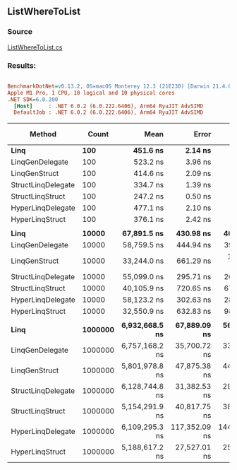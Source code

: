 ﻿## ListWhereToList

### Source
[ListWhereToList.cs](../../LinqGen.Benchmarks/Cases/ListWhereToList.cs)

### Results:
``` ini

BenchmarkDotNet=v0.13.2, OS=macOS Monterey 12.3 (21E230) [Darwin 21.4.0]
Apple M1 Pro, 1 CPU, 10 logical and 10 physical cores
.NET SDK=6.0.200
  [Host]     : .NET 6.0.2 (6.0.222.6406), Arm64 RyuJIT AdvSIMD
  DefaultJob : .NET 6.0.2 (6.0.222.6406), Arm64 RyuJIT AdvSIMD


```
|             Method |   Count |           Mean |         Error |        StdDev | Ratio | RatioSD |     Gen0 |     Gen1 |     Gen2 | Allocated | Alloc Ratio |
|------------------- |-------- |---------------:|--------------:|--------------:|------:|--------:|---------:|---------:|---------:|----------:|------------:|
|               **Linq** |     **100** |       **451.6 ns** |       **2.14 ns** |       **1.90 ns** |  **1.00** |    **0.00** |   **0.3443** |        **-** |        **-** |     **720 B** |        **1.00** |
|    LinqGenDelegate |     100 |       523.2 ns |       3.96 ns |       3.70 ns |  1.16 |    0.01 |   0.1297 |        - |        - |     272 B |        0.38 |
|      LinqGenStruct |     100 |       414.6 ns |       2.09 ns |       1.95 ns |  0.92 |    0.00 |   0.1297 |        - |        - |     272 B |        0.38 |
| StructLinqDelegate |     100 |       334.7 ns |       1.39 ns |       1.23 ns |  0.74 |    0.00 |   0.1602 |        - |        - |     336 B |        0.47 |
|   StructLinqStruct |     100 |       247.2 ns |       0.50 ns |       0.44 ns |  0.55 |    0.00 |   0.1297 |        - |        - |     272 B |        0.38 |
|  HyperLinqDelegate |     100 |       477.1 ns |       2.10 ns |       1.97 ns |  1.06 |    0.01 |   0.1297 |        - |        - |     272 B |        0.38 |
|    HyperLinqStruct |     100 |       376.1 ns |       2.42 ns |       2.14 ns |  0.83 |    0.01 |   0.1297 |        - |        - |     272 B |        0.38 |
|                    |         |                |               |               |       |         |          |          |          |           |             |
|               **Linq** |   **10000** |    **67,891.5 ns** |     **430.98 ns** |     **403.14 ns** |  **1.00** |    **0.00** |  **31.1279** |        **-** |        **-** |   **65912 B** |        **1.00** |
|    LinqGenDelegate |   10000 |    58,759.5 ns |     444.94 ns |     394.42 ns |  0.87 |    0.01 |   9.5825 |        - |        - |   20192 B |        0.31 |
|      LinqGenStruct |   10000 |    33,244.0 ns |     661.29 ns |   1,289.80 ns |  0.49 |    0.02 |   9.5825 |        - |        - |   20192 B |        0.31 |
| StructLinqDelegate |   10000 |    55,099.0 ns |     295.71 ns |     262.14 ns |  0.81 |    0.01 |   9.5825 |        - |        - |   20256 B |        0.31 |
|   StructLinqStruct |   10000 |    40,105.9 ns |     720.65 ns |     674.10 ns |  0.59 |    0.01 |   9.5825 |        - |        - |   20192 B |        0.31 |
|  HyperLinqDelegate |   10000 |    58,123.2 ns |     302.63 ns |     283.08 ns |  0.86 |    0.01 |   9.5825 |        - |        - |   20192 B |        0.31 |
|    HyperLinqStruct |   10000 |    32,550.9 ns |     632.83 ns |     985.25 ns |  0.48 |    0.02 |   9.5825 |        - |        - |   20192 B |        0.31 |
|                    |         |                |               |               |       |         |          |          |          |           |             |
|               **Linq** | **1000000** | **6,932,668.5 ns** |  **67,889.09 ns** |  **56,690.46 ns** |  **1.00** |    **0.00** | **468.7500** | **406.2500** | **406.2500** | **4195093 B** |        **1.00** |
|    LinqGenDelegate | 1000000 | 6,757,168.2 ns |  35,700.72 ns |  33,394.47 ns |  0.97 |    0.01 | 148.4375 | 148.4375 | 148.4375 | 2001038 B |        0.48 |
|      LinqGenStruct | 1000000 | 5,801,978.8 ns |  47,875.38 ns |  44,782.66 ns |  0.84 |    0.01 | 140.6250 | 140.6250 | 140.6250 | 2001096 B |        0.48 |
| StructLinqDelegate | 1000000 | 6,128,744.8 ns |  31,382.53 ns |  29,355.24 ns |  0.88 |    0.01 |  78.1250 |  78.1250 |  78.1250 | 2001354 B |        0.48 |
|   StructLinqStruct | 1000000 | 5,154,291.9 ns |  40,817.75 ns |  38,180.95 ns |  0.74 |    0.01 | 156.2500 | 156.2500 | 156.2500 | 2001719 B |        0.48 |
|  HyperLinqDelegate | 1000000 | 6,109,295.3 ns | 117,352.09 ns | 144,118.91 ns |  0.88 |    0.02 | 125.0000 | 125.0000 | 125.0000 | 2001620 B |        0.48 |
|    HyperLinqStruct | 1000000 | 5,188,617.2 ns |  27,527.01 ns |  25,748.78 ns |  0.75 |    0.01 | 187.5000 | 187.5000 | 187.5000 | 2001724 B |        0.48 |
